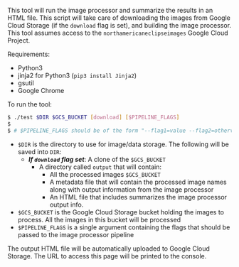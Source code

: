 This tool will run the image processor and summarize the results in an HTML file. This script 
will take care of downloading the images from Google Cloud Storage (if the `download` flag is set), 
and building the image processor. This tool assumes access to the `northamericaneclipseimages` 
Google Cloud Project.

Requirements:

- Python3
- jinja2 for Python3 (`pip3 install Jinja2`)
- gsutil
- Google Chrome

To run the tool:

```bash
$ ./test $DIR $GCS_BUCKET [download] [$PIPELINE_FLAGS]
$
$ # $PIPELINE_FLAGS should be of the form "--flag1=value --flag2=othervalue"
```

- `$DIR` is the directory to use for image/data storage. The following will be saved into `DIR`:
   - ***If `download` flag set***: A clone of the `$GCS_BUCKET`
     - A directory called `output` that will contain:
       - All the processed images `$GCS_BUCKET`
       - A metadata file that will contain the processed image names along with output information from the image processor
       - An HTML file that includes summarizes the image processor output info.
- `$GCS_BUCKET` is the Google Cloud Storage bucket holding the images to process. All the images in this bucket will
be processed
- `$PIPELINE_FLAGS` is a single argument containing the flags that should be passed to the image processor pipeline

The output HTML file will be automatically uploaded to Google Cloud Storage. The URL to access this page 
will be printed to the console.
